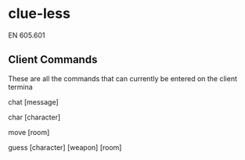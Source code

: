 # clue-less
EN 605.601

## Client Commands
These are all the commands that can currently be entered on the client termina

chat [message]

char [character]

move [room]

guess [character] [weapon] [room]

